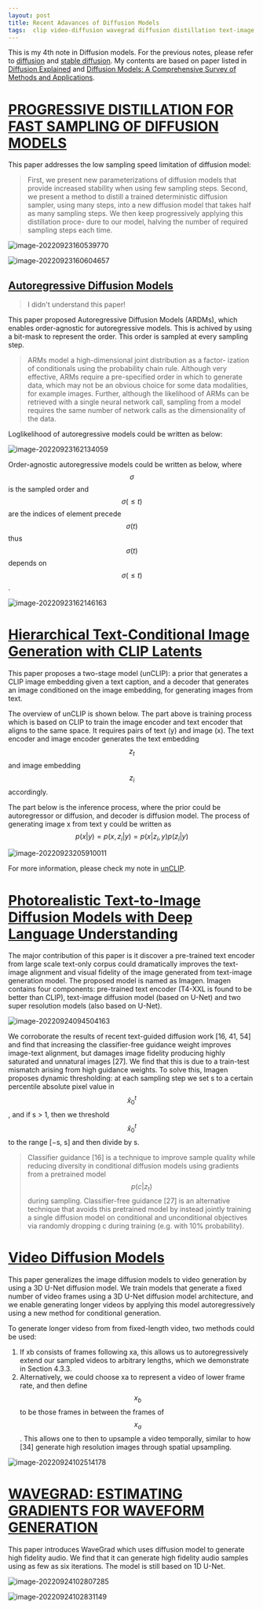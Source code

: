 ```yaml
---
layout: post
title: Recent Adavances of Diffusion Models
tags:  clip video-diffusion wavegrad diffusion distillation text-image glide deep-learning image-synthesize autoregressive unclip audio-synthesize
---
```


This is my 4th note in Diffusion models. For the previous notes, please refer to [diffusion](https://zhangtemplar.github.io/diffusion/) and [stable diffusion](https://zhangtemplar.github.io/stable_diffusion/). My contents are based on paper listed in [Diffusion Explained](https://paperswithcode.com/method/diffusion) and [Diffusion Models: A Comprehensive Survey of Methods and Applications](https://arxiv.org/abs/2209.00796v6).

# [PROGRESSIVE DISTILLATION FOR FAST SAMPLING OF DIFFUSION MODELS](https://arxiv.org/abs/2202.00512v2)

This paper addresses the low sampling speed limitation of diffusion model:

> First, we present new parameterizations of diffusion models that provide increased stability when using few sampling steps. Second, we present a method to distill a trained deterministic diffusion sampler, using many steps, into a new diffusion model that takes half as many sampling steps. We then keep progressively applying this distillation proce- dure to our model, halving the number of required sampling steps each time.

![image-20220923160539770](https://raw.githubusercontent.com/zhangtemplar/zhangtemplar.github.io/master/uPic/2022_09_23_16_05_40_image-20220923160539770.png)

![image-20220923160604657](https://raw.githubusercontent.com/zhangtemplar/zhangtemplar.github.io/master/uPic/2022_09_23_16_06_04_image-20220923160604657.png)



## [Autoregressive Diffusion Models](https://arxiv.org/abs/2110.02037v2)

> I didn't understand this paper!

This paper proposed Autoregressive Diffusion Models (ARDMs), which enables order-agnostic for autoregressive models. This is achived by using a bit-mask to represent the order. This order is sampled at every sampling step.

> ARMs model a high-dimensional joint distribution as a factor- ization of conditionals using the probability chain rule. Although very effective, ARMs require a pre-specified order in which to generate data, which may not be an obvious choice for some data modalities, for example images. Further, although the likelihood of ARMs can be retrieved with a single neural network call, sampling from a model requires the same number of network calls as the dimensionality of the data.

Loglikelihood of autoregressive models could be written as below:

![image-20220923162134059](https://raw.githubusercontent.com/zhangtemplar/zhangtemplar.github.io/master/uPic/2022_09_23_16_21_34_image-20220923162134059.png)

Order-agnostic autoregressive models could be written as below, where $$\sigma$$ is the sampled order and $$\sigma(\leq t)$$ are the indices of element precede $$\sigma(t)$$ thus $$\sigma(t)$$ depends on $$\sigma(\leq t)$$.

![image-20220923162146163](https://raw.githubusercontent.com/zhangtemplar/zhangtemplar.github.io/master/uPic/2022_09_23_16_21_46_image-20220923162146163.png)

# [Hierarchical Text-Conditional Image Generation with CLIP Latents](https://arxiv.org/abs/2204.06125v1)

This paper proposes a two-stage model (unCLIP): a prior that generates a CLIP image embedding given a text caption, and a decoder that generates an image conditioned on the image embedding, for generating images from text.

The overview of unCLIP is shown below. The part above is training process which is based on CLIP to train the image encoder and text encoder that aligns to the same space. It requires pairs of text (y) and image (x). The text encoder and image encoder generates the text embedding $$z_t$$ and image embedding $$z_i$$ accordingly.

The part below is the inference process, where the prior could be autoregressor or diffusion, and decoder is diffusion model. The process of generating image x from text y could be written as $$p(x|y)=p(x,z_i|y)=p(x|z_i,y)p(z_i|y)$$

![image-20220923205910011](https://raw.githubusercontent.com/zhangtemplar/zhangtemplar.github.io/master/uPic/2022_09_23_20_59_13_image-20220923205910011.png)

For more information, please check my note in [unCLIP](https://zhangtemplar.github.io/unclip/).

# [Photorealistic Text-to-Image Diffusion Models with Deep Language Understanding](https://arxiv.org/abs/2205.11487v1)

The major contribution of this paper is it discover a pre-trained text encoder from large scale text-only corpus could dramatically improves the text-image alignment and visual fidelity of the image generated from text-image generation model. The proposed model is named as Imagen. Imagen contains four components: pre-trained text encoder (T4-XXL is found to be better than CLIP), text-image diffusion model (based on U-Net) and two super resolution models (also based on U-Net). 

![image-20220924094504163](https://raw.githubusercontent.com/zhangtemplar/zhangtemplar.github.io/master/uPic/2022_09_24_09_45_04_image-20220924094504163.png)

We corroborate the results of recent text-guided diffusion work [16, 41, 54] and find that increasing the classifier-free guidance weight improves image-text alignment, but damages image fidelity producing highly saturated and unnatural images [27]. We find that this is due to a train-test mismatch arising from high guidance weights. To solve this, Imagen proposes dynamic thresholding: at each sampling step we set s to a certain percentile absolute pixel value in $$\hat{x}^t_0$$, and if s > 1, then we threshold $$\hat{x}^t_0$$
to the range [−s, s] and then divide by s.

> Classifier guidance [16] is a technique to improve sample quality while reducing diversity in conditional diffusion models using gradients from a pretrained model $$p(c|z_t)$$ during sampling. Classifier-free guidance [27] is an alternative technique that avoids this pretrained model by instead jointly training a single diffusion model on conditional and unconditional objectives via randomly dropping c during training (e.g. with 10% probability).

# [Video Diffusion Models](https://arxiv.org/abs/2204.03458v2)

This paper generalizes the image diffusion models to video generation by using a 3D U-Net diffusion model. We train models that generate a fixed number of video frames using a 3D U-Net diffusion model architecture, and we enable generating longer videos by applying this model autoregressively using a new method for conditional generation. 

To generate longer videso from from fixed-length video, two methods could be used:

1. If xb consists of frames following xa, this allows us to autoregressively extend our sampled videos to arbitrary lengths, which we demonstrate in Section 4.3.3. 
2. Alternatively, we could choose xa to represent a video of lower frame rate, and then define $$x_b$$ to be those frames in between the frames of $$x_a$$. This allows one to then to upsample a video temporally, similar to how [34] generate high resolution images through spatial upsampling.

![image-20220924102514178](https://raw.githubusercontent.com/zhangtemplar/zhangtemplar.github.io/master/uPic/2022_09_24_10_25_14_image-20220924102514178.png)

# [WAVEGRAD: ESTIMATING GRADIENTS FOR WAVEFORM GENERATION](https://arxiv.org/abs/2009.00713v2)

This paper introduces WaveGrad which uses diffusion model to generate high fidelity audio. We find that it can generate high fidelity audio samples using as few as six iterations. The model is still based on 1D U-Net.

![image-20220924102807285](https://raw.githubusercontent.com/zhangtemplar/zhangtemplar.github.io/master/uPic/2022_09_24_10_28_07_image-20220924102807285.png)

![image-20220924102831149](https://raw.githubusercontent.com/zhangtemplar/zhangtemplar.github.io/master/uPic/2022_09_24_10_28_31_image-20220924102831149.png)
